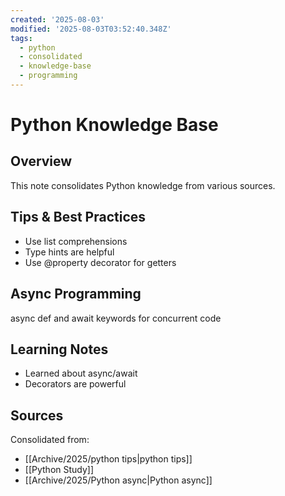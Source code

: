 ```yaml
---
created: '2025-08-03'
modified: '2025-08-03T03:52:40.348Z'
tags:
  - python
  - consolidated
  - knowledge-base
  - programming
---
```

# Python Knowledge Base

## Overview
This note consolidates Python knowledge from various sources.

## Tips & Best Practices
- Use list comprehensions
- Type hints are helpful
- Use @property decorator for getters

## Async Programming
async def and await keywords for concurrent code

## Learning Notes
- Learned about async/await
- Decorators are powerful

## Sources
Consolidated from:
- [[Archive/2025/python tips|python tips]]
- [[Python Study]]
- [[Archive/2025/Python async|Python async]]
